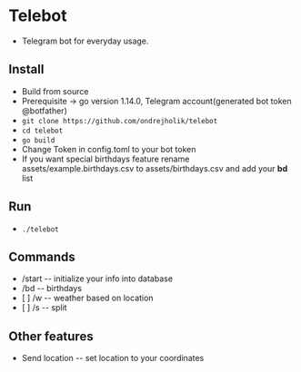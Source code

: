 # Telebot

*   Telegram bot for everyday usage.

## Install

*   Build from source
*   Prerequisite -> go version 1.14.0, Telegram account(generated bot token @botfather)
*   `git clone https://github.com/ondrejholik/telebot`
*   `cd telebot`
*   `go build`
*   Change Token in config.toml to your bot token
*   If you want special birthdays feature rename assets/example.birthdays.csv to assets/birthdays.csv and add your **bd** list

## Run

*   `./telebot`

## Commands

*   /start -- initialize your info into database
*   /bd -- birthdays
*   \[ ] /w -- weather based on location
*   \[ ] /s -- split

## Other features

*   Send location -- set location to your coordinates
